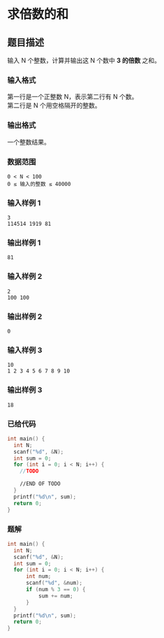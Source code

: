 # 求倍数的和

## 题目描述

输入 N 个整数，计算并输出这 N 个数中 **3 的倍数** 之和。

### 输入格式

第一行是一个正整数 N，表示第二行有 N 个数。  
第二行是 N 个用空格隔开的整数。

### 输出格式

一个整数结果。

### 数据范围

```
0 < N < 100
0 ≤ 输入的整数 ≤ 40000
```

### 输入样例 1

```
3
114514 1919 81
```

### 输出样例 1

```
81
```

### 输入样例 2

```
2
100 100
```

### 输出样例 2

```
0
```

### 输入样例 3

```
10
1 2 3 4 5 6 7 8 9 10
```

### 输出样例 3

```
18
```

### 已给代码

```c
int main() {
  int N;
  scanf("%d", &N);
  int sum = 0;
  for (int i = 0; i < N; i++) {
    //TODO

    //END OF TODO
  }
  printf("%d\n", sum);
  return 0;
}
```

### 题解

```c
int main() {
  int N;
  scanf("%d", &N);
  int sum = 0;
  for (int i = 0; i < N; i++) {
      int num;
      scanf("%d", &num);
      if (num % 3 == 0) {
          sum += num;
      }
  }
  printf("%d\n", sum);
  return 0;
}
```
